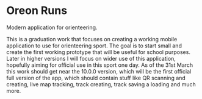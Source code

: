 # Oreon Runs

Modern application for orienteering.

This is a graduation work that focuses on creating a working mobile application to use for orienteering sport. The goal is to start small and create the first working prototype that will be useful for school purposes. Later in higher versions I will focus on wider use of this application, hopefully aiming for official use in this sport one day. 
As of the 31st March this work should get near the 10.0.0 version, which will be the first official full version of the app, which should contain stuff like QR scanning and creating, live map tracking, track creating, track saving a loading and much more.
